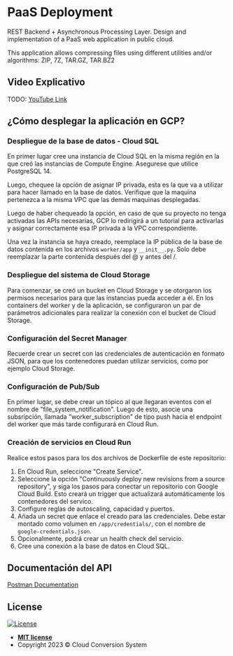 # PaaS Deployment

REST Backend + Asynchronous Processing Layer. Design and implementation of a PaaS web application in public cloud.

This application allows compressing files using different utilities and/or algorithms: ZIP, 7Z, TAR.GZ, TAR.BZ2

## Video Explicativo

TODO: [YouTube Link]()

## ¿Cómo desplegar la aplicación en GCP?

### Despliegue de la base de datos - Cloud SQL

En primer lugar cree una instancia de Cloud SQL en la misma región en la que creó las instancias de Compute Engine. Asegurese que utilice PostgreSQL 14.

Luego, chequee la opción de asignar IP privada, esta es la que va a utilizar para hacer llamado en la base de datos.
Verifique que la maquina pertenezca a la misma VPC que las demás maquinas desplegadas.

Luego de haber chequeado la opción, en caso de que su proyecto no tenga activadas las APIs necesarias, GCP lo redirigirá a un tutorial para activarlas y asignar correctamente esa IP privada a la VPC correspondiente.

Una vez la instancia se haya creado, reemplace la IP pública de la base de datos contenida en los archivos `worker/app` y `__init__.py`. Solo debe reemplazar la parte contenida después del @ y antes del /.

### Despliegue del sistema de Cloud Storage

Para comenzar, se creó un bucket en Cloud Storage y se otorgaron los permisos necesarios para que las instancias pueda acceder a él. En los containers del worker y de la aplicación, se configuraron un par de parámetros adicionales para realizar la conexión con el bucket de Cloud Storage.

### Configuración del Secret Manager
Recuerde crear un secret con las credenciales de autenticación en formato JSON, para que los contenedores puedan utilizar servicios, como por ejemplo Cloud Storage.

### Configuración de Pub/Sub
En primer lugar, se debe crear un tópico al que llegaran eventos con el nombre de "file_system_notification". Luego de esto, asocie una subsripción, llamada "worker_subscription" de tipo push hacia el endpoint del worker que más tarde configurará en Cloud Run.

### Creación de servicios en Cloud Run
Realice estos pasos para los dos archivos de Dockerfile de este repositorio:
1. En Cloud Run, seleccione "Create Service".
2. Seleccione la opción "Continuously deploy new revisions from a source repository", y siga los pasos para conectar un repositorio con Google Cloud Build. Esto creará un trigger que actualizará automáticamente los contenedores del servico.
3. Configure reglas de autoscaling, capacidad y puertos.
4. Añada un secret que enlace el creado para las credenciales. Debe estar montado como volumen en `/app/credentials/`, con el nombre de `google-credentials.json`.
5. Opcionalmente, podrá crear un health check del servicio.
6. Cree una conexión a la base de datos en Cloud SQL.

## Documentación del API
[Postman Documentation](https://documenter.getpostman.com/view/11708390/2s93Y5NeWB)

## License
[![License](http://img.shields.io/:license-mit-blue.svg?style=flat-square)](http://badges.mit-license.org)

- **[MIT license](LICENSE)**
- Copyright 2023 © Cloud Conversion System
